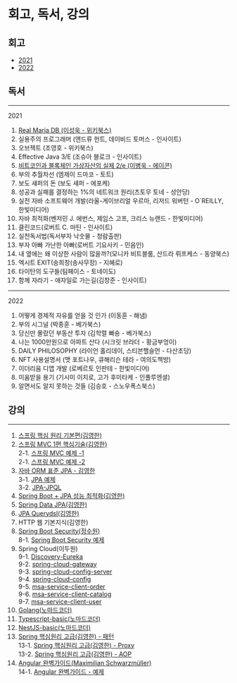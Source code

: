 # 회고, 독서, 강의

## 회고
- [2021](https://github.com/Jrock30/read-book/tree/master/%ED%9A%8C%EA%B3%A0/2021)
- [2022](https://github.com/Jrock30/read-book/tree/master/%ED%9A%8C%EA%B3%A0/2022)


## 독서
- - -
2021  

1. [Real Maria DB (이성욱 - 위키북스)](https://github.com/Jrock30/read-book/tree/master/BOOK/Real-Maria-DB)
2. 실용주의 프로그래머 (앤드류 헌트, 데이비드 토머스 - 인사이트)
3. 오브젝트 (조영호 - 위키북스)
4. Effective Java 3/E (조슈아 블로크 - 인사이트)
5. [비트코인과 블록체인 가상자산의 실체 2/e (이병욱 - 에이콘)](https://github.com/Jrock30/read-book/tree/master/BOOK/%EB%B9%84%ED%8A%B8%EC%BD%94%EC%9D%B8%EA%B3%BC%20%EB%B8%94%EB%A1%9D%EC%B2%B4%EC%9D%B8)
6. 부의 추월차선 (엠제이 드마코 - 토트)
7. 보도 섀퍼의 돈 (보도 섀퍼 - 에포케)
8. 성공과 실패를 결정하는 1%의 네트워크 원리(츠토무 토네 - 성안당)
9. 실전 자바 소프트웨어 개발(라울-게이브리얼 우르마, 리저드 워버턴 - O`REILLY, 한빛미디어)
10. 자바 최적화(벤저민 J. 에번스, 제임스 고프, 크리스 뉴랜드 - 한빛미디어)
11. 클린코드(로버트 C. 마틴 - 인사이트)
12. 실천독서법(독서부자 낙숫물 - 청람출판)
13. 부자 아빠 가난한 아빠(로버트 기요사키 - 민음인)
14. 내 옆에는 왜 이상한 사람이 많을까?(모니카 비트블룸, 산드라 뤼프케스 - 동양북스)
15. 엑시트 EXIT(송희창(송사무장) - 지혜로)
16. 타이탄의 도구들(팀페이스 - 토네이도)
17. 함께 자라기 - 애자일로 가는길(김창준 - 인사이트)  

- - - 
2022  

1. 어떻게 경제적 자유를 얻을 것 인가 (이동훈 - 해냄)
2. 부의 시그널 (박종훈 - 베가북스)
3. 당신만 몰랐던 부동산 투자 (김학렬 빠숑 - 베가북스)
4. 나는 1000만원으로 아파트 산다 (시크릿 브라더 - 황금부엉이)
5. DAILY PHILOSOPHY (라이언 홀리데이, 스티븐핼슬먼 - 다산초당)
6. NFT 사용설명서 (맷 포트나우, 큐해리슨 테라 - 여의도책방)
7. 이더리움 디앱 개발 (로베르토 인판테 - 한빛미디어)
8. 미움받을 용기 (기시미 이치로, 고가 후미타케 - 인풀루엔셜)
9. 알면서도 알지 못하는 것들 (김승호 - 스노우폭스북스)



## 강의    
---
1. [스프링 핵심 원리 기본편(김영한)](https://github.com/Jrock30/spring_base)
2. [스프링 MVC 1편 핵심기술(김영한)](https://github.com/Jrock30/spring-mvc)  
 2-1. [스프링 MVC 예제 -1](https://github.com/Jrock30/spring-mvc2)  
 2-1. [스프링 MVC 예제 -2](https://github.com/Jrock30/spring-mvc1-todo)
3. [자바 ORM 표준 JPA - 김영한](https://github.com/Jrock30/jpa_base)  
 3-1. [JPA 예제](https://github.com/Jrock30/jpa-start)  
 3-2. [JPA-JPQL](https://github.com/Jrock30/JPA-JPQL)
4. [Spring Boot + JPA 성능 최적화(김영한)](https://github.com/Jrock30/springboot-jpa)
5. [Spring Data JPA(김영한)](https://github.com/Jrock30/springdata-jpa)
6. [JPA Querydsl(김영한)](https://github.com/Jrock30/jpa-querydsl)
7. HTTP 웹 기본지식(김영한)
8. [Spring Boot Security(정수원)](https://github.com/Jrock30/spring-security)  
 8-1. [Spring Boot Security 예제](https://github.com/Jrock30/spring-security-basic)
9. Spring Cloud(이두원)  
 9-1. [Discovery-Eureka](https://github.com/Jrock30/discovery-eureka)  
 9-2. [spring-cloud-gateway](https://github.com/Jrock30/spring-cloud-gateway)  
 9-3. [spring-cloud-config-server](https://github.com/Jrock30/spring-cloud-config-server)   
 9-4. [spring-cloud-config](https://github.com/Jrock30/spring-cloud-config)   
 9-5. [msa-service-client-order](https://github.com/Jrock30/msa-service-client-order)     
 9-6. [msa-service-client-catalog](https://github.com/Jrock30/msa-service-client-catalog)  
 9-7. [msa-service-client-user](https://github.com/Jrock30/msa-service-client-user)   
10. [Golang(노마드코더)](https://github.com/Jrock30/blockchain-golang)
11. [Typescript-basic(노마드코더)](https://github.com/Jrock30/blockchain-typescript)
12. [NestJS-basic(노마드코더)](https://github.com/Jrock30/hello-nest)
13. [Spring 핵심원리 고급(김영한) - 패턴](https://github.com/Jrock30/spring-advance-one)  
 13-1. [Spring 핵심원리 고급(김영한) - Proxy](https://github.com/Jrock30/spring-advance-one)  
 13-2. [Spring 핵심원리 고급(김영한) - AOP](https://github.com/Jrock30/spring-advance-three)
14. [Angular 완벽가이드(Maximilian Schwarzmüller)](https://github.com/Jrock30/angular-app)  
 14-1. [Angular 완벽가이드 - 예제](https://github.com/Jrock30/angular-app-project)



